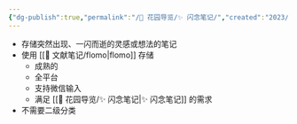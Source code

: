 ```yaml
---
{"dg-publish":true,"permalink":"/🌱 花园导览/✨ 闪念笔记/","created":"2023/03/04 00:00:51","updated":"2023/03/07 13:15:42"}
---
```




- 存储突然出现、一闪而逝的灵感或想法的笔记
- 使用 [[🌿 文献笔记/flomo\|flomo]] 存储
	- 成熟的
	- 全平台
	- 支持微信输入
	- 满足 [[🌱 花园导览/✨ 闪念笔记\|✨ 闪念笔记]] 的需求
- 不需要二级分类
